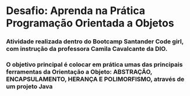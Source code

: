 # Desafio: Aprenda na Prática Programação Orientada a Objetos

### Atividade realizada dentro do Bootcamp Santander Code girl, com instrução da professora Camila Cavalcante da DIO.

### O objetivo principal é colocar em prática umas das principais ferramentas da Orientação a Objeto: ABSTRAÇÃO, ENCAPSULAMENTO, HERANÇA E POLIMORFISMO, através de um projeto Java
